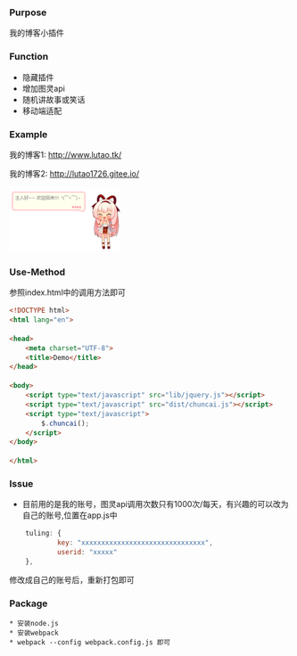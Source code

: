 ### Purpose
我的博客小插件

### Function
* 隐藏插件
* 增加图灵api
* 随机讲故事或笑话
* 移动端适配



### Example
我的博客1: http://www.lutao.tk/

我的博客2: http://lutao1726.gitee.io/

![](p1.png)

### Use-Method
参照index.html中的调用方法即可
``` html
<!DOCTYPE html>
<html lang="en">

<head>
    <meta charset="UTF-8">
    <title>Demo</title>
</head>

<body>
    <script type="text/javascript" src="lib/jquery.js"></script>
    <script type="text/javascript" src="dist/chuncai.js"></script>
    <script type="text/javascript">
        $.chuncai();
    </script>
</body>

</html>
```
### Issue
* 目前用的是我的账号，图灵api调用次数只有1000次/每天，有兴趣的可以改为自己的账号,位置在app.js中
``` js
    tuling: {
            key: "xxxxxxxxxxxxxxxxxxxxxxxxxxxxxxx",
            userid: "xxxxx"
    },
```
修改成自己的账号后，重新打包即可

### Package
    * 安装node.js
    * 安装webpack
    * webpack --config webpack.config.js 即可

